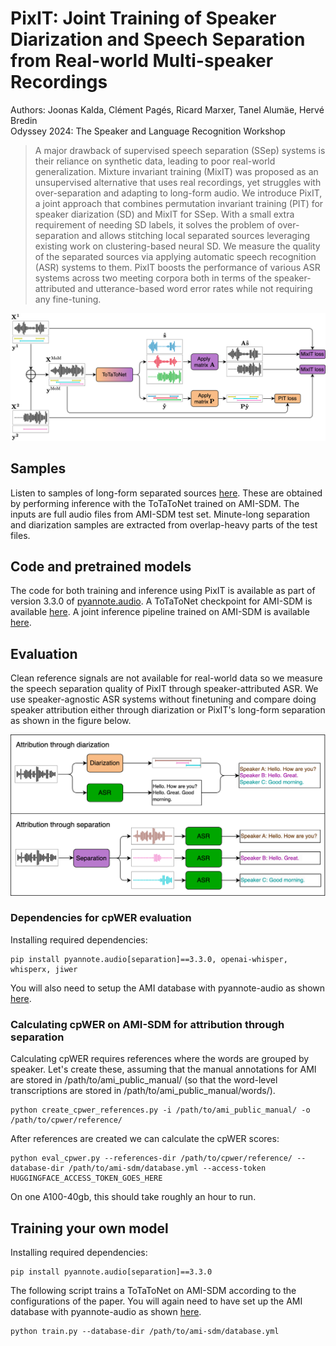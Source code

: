 # PixIT: Joint Training of Speaker Diarization and Speech Separation from Real-world Multi-speaker Recordings
Authors: Joonas Kalda, Clément Pagés, Ricard Marxer, Tanel Alumäe, Hervé Bredin  
Odyssey 2024: The Speaker and Language Recognition Workshop

> A major drawback of supervised speech separation (SSep) systems is their reliance on synthetic data, leading to poor real-world generalization. Mixture invariant training (MixIT) was proposed as an unsupervised alternative that uses real recordings, yet struggles with over-separation and adapting to long-form audio. We introduce PixIT, a joint approach that combines permutation invariant training (PIT) for speaker diarization (SD) and MixIT for SSep. With a small extra requirement of needing SD labels, it solves the problem of over-separation and allows stitching local separated sources leveraging existing work on clustering-based neural SD. We measure the quality of the separated sources via applying automatic speech recognition (ASR) systems to them. PixIT boosts the performance of various ASR systems across two meeting corpora both in terms of the speaker-attributed and utterance-based word error rates while not requiring any fine-tuning.

<img src="./pixit.png" alt="PixIT" width="800" />

## Samples
Listen to samples of long-form separated sources [here](https://joonaskalda.github.io/PixIT/). These are obtained by performing inference with the ToTaToNet trained on AMI-SDM. The inputs are full audio files from AMI-SDM test set. Minute-long separation and diarization samples are extracted from overlap-heavy parts of the test files.

## Code and pretrained models 

The code for both training and inference using PixIT is available as part of version 3.3.0 of [pyannote.audio](https://github.com/pyannote/pyannote-audio). A ToTaToNet checkpoint for AMI-SDM is available [here](https://huggingface.co/pyannote/separation-ami-1.0). A joint inference pipeline trained on AMI-SDM is  available [here](https://huggingface.co/pyannote/speech-separation-ami-1.0).

## Evaluation
Clean reference signals are not available for real-world data so we measure the speech separation quality of PixIT through speaker-attributed ASR. We use speaker-agnostic ASR systems without finetuning and compare doing speaker attribution either through diarization or PixIT's long-form separation as shown in the figure below.  

<img src="./eval.png" alt="PixIT" width="600" />

### Dependencies for cpWER evaluation
Installing required dependencies: 
```
pip install pyannote.audio[separation]==3.3.0, openai-whisper, whisperx, jiwer
```
You will also need to setup the AMI database with pyannote-audio as shown [here](https://github.com/pyannote/AMI-diarization-setup/).

### Calculating cpWER on AMI-SDM for attribution through separation
Calculating cpWER requires references where the words are grouped by speaker. Let's create these, assuming that the manual annotations for AMI are stored in /path/to/ami_public_manual/ (so that the word-level transcriptions are stored in /path/to/ami_public_manual/words/).

```
python create_cpwer_references.py -i /path/to/ami_public_manual/ -o /path/to/cpwer/reference/
```

After references are created we can calculate the cpWER scores:

```
python eval_cpwer.py --references-dir /path/to/cpwer/reference/ --database-dir /path/to/ami-sdm/database.yml --access-token HUGGINGFACE_ACCESS_TOKEN_GOES_HERE
```

On one A100-40gb, this should take roughly an hour to run.

## Training your own model

Installing required dependencies: 
```
pip install pyannote.audio[separation]==3.3.0
```
The following script trains a ToTaToNet on AMI-SDM according to the configurations of the paper. You will again need to have set up the AMI database with pyannote-audio as shown [here](https://github.com/pyannote/AMI-diarization-setup/).

```
python train.py --database-dir /path/to/ami-sdm/database.yml 
```
